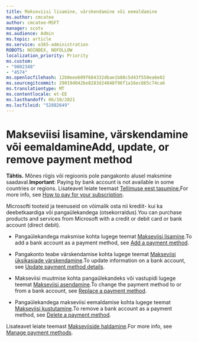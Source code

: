 ```yaml
---
title: Makseviisi lisamine, värskendamine või eemaldamine
ms.author: cmcatee
author: cmcatee-MSFT
manager: scotv
ms.audience: Admin
ms.topic: article
ms.service: o365-administration
ROBOTS: NOINDEX, NOFOLLOW
localization_priority: Priority
ms.custom:
- "9002348"
- "4574"
ms.openlocfilehash: 12b0eee609f684332dbae1b88c5d43f550ea6e02
ms.sourcegitcommit: 29019d042be8283d24048f96f1a16ec865c74ca6
ms.translationtype: MT
ms.contentlocale: et-EE
ms.lasthandoff: 06/10/2021
ms.locfileid: "52882649"
---
```

# <a name="add-update-or-remove-payment-method"></a><span data-ttu-id="b30b4-102">Makseviisi lisamine, värskendamine või eemaldamine</span><span class="sxs-lookup"><span data-stu-id="b30b4-102">Add, update, or remove payment method</span></span>

<span data-ttu-id="b30b4-103">**Tähtis.** Mõnes riigis või regioonis pole pangakonto alusel maksmine saadaval.</span><span class="sxs-lookup"><span data-stu-id="b30b4-103">**Important**: Paying by bank account is not available in some countries or regions.</span></span> <span data-ttu-id="b30b4-104">Lisateavet leiate teemast [Tellimuse eest tasumine.](/microsoft-365/commerce/billing-and-payments/pay-for-your-subscription)</span><span class="sxs-lookup"><span data-stu-id="b30b4-104">For more info, see [How to pay for your subscription](/microsoft-365/commerce/billing-and-payments/pay-for-your-subscription).</span></span> 

<span data-ttu-id="b30b4-105">Microsofti tooteid ja teenuseid on võimalik osta nii krediit- kui ka deebetkaardiga või pangaülekandega (otsekorraldus).</span><span class="sxs-lookup"><span data-stu-id="b30b4-105">You can purchase products and services from Microsoft with a credit or debit card or bank account (direct debit).</span></span>

- <span data-ttu-id="b30b4-106">Pangaülekandega maksmise kohta lugege teemat [Makseviisi lisamine](/microsoft-365/commerce/billing-and-payments/manage-payment-methods#add-a-payment-method).</span><span class="sxs-lookup"><span data-stu-id="b30b4-106">To add a bank account as a payment method, see [Add a payment method](/microsoft-365/commerce/billing-and-payments/manage-payment-methods#add-a-payment-method).</span></span>

- <span data-ttu-id="b30b4-107">Pangakonto teabe värskendamise kohta lugege teemat [Makseviisi üksikasjade värskendamine](/microsoft-365/commerce/billing-and-payments/manage-payment-methods#update-payment-method-details).</span><span class="sxs-lookup"><span data-stu-id="b30b4-107">To update information on a bank account, see [Update payment method details](/microsoft-365/commerce/billing-and-payments/manage-payment-methods#update-payment-method-details).</span></span>

- <span data-ttu-id="b30b4-108">Makseviisi muutmise kohta pangaülekandeks või vastupidi lugege teemat [Makseviisi asendamine](/microsoft-365/commerce/billing-and-payments/manage-payment-methods#replace-a-payment-method).</span><span class="sxs-lookup"><span data-stu-id="b30b4-108">To change the payment method to or from a bank account, see [Replace a payment method](/microsoft-365/commerce/billing-and-payments/manage-payment-methods#replace-a-payment-method).</span></span>

- <span data-ttu-id="b30b4-109">Pangaülekandega makseviisi eemaldamise kohta lugege teemat [Makseviisi kustutamine](/microsoft-365/commerce/billing-and-payments/manage-payment-methods#delete-a-payment-method).</span><span class="sxs-lookup"><span data-stu-id="b30b4-109">To remove a bank account as a payment method, see [Delete a payment method](/microsoft-365/commerce/billing-and-payments/manage-payment-methods#delete-a-payment-method).</span></span>

<span data-ttu-id="b30b4-110">Lisateavet leiate teemast [Makseviiside haldamine](/microsoft-365/commerce/billing-and-payments/manage-payment-methods).</span><span class="sxs-lookup"><span data-stu-id="b30b4-110">For more info, see [Manage payment methods](/microsoft-365/commerce/billing-and-payments/manage-payment-methods).</span></span>
